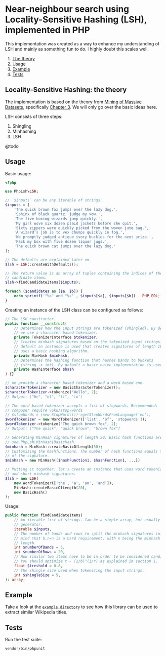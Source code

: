 # Near-neighbour search using Locality-Sensitive Hashing (LSH), implemented in PHP

This implementation was created as a way to enhance my understanding of  LSH and 
mainly as something fun to do. I highly doubt this scales well.

1. [The theory](locality-sensitive-hashing-the-theory)
2. [Usage](usage)
3. [Example](example)
4. [Tests](tests)

## Locality-Sensitive Hashing: the theory

The implementation is based on the theory from 
[Mining of Massive Datasets](http://www.mmds.org/), specifically 
[Chapter 3](http://infolab.stanford.edu/~ullman/mmds/ch3n.pdf). We will only go 
over the basic ideas here.

LSH consists of three steps:

1. Shingling
2. Minhashing
3. LSH

@todo

## Usage

Basic usage:

```php
<?php

use PhpLsh\LSH;

// `$inputs` can be any iterable of strings.
$inputs = [
    'The quick brown fox jumps over the lazy dog.',
    'Sphinx of black quartz, judge my vow.',
    'The five boxing wizards jump quickly.',
    'My girl wove six dozen plaid jackets before she quit.',
    'Sixty zippers were quickly picked from the woven jute bag.',
    'A wizard’s job is to vex chumps quickly in fog.',
    'We promptly judged antique ivory buckles for the next prize.',
    'Pack my box with five dozen liquor jugs.',
    'The quick brown cat jumps over the lazy dog.'
];

// The defaults are explained later on.
$lsh = LSH::createWithDefaults();

// The return value is an array of tuples containing the indices of the
// candidate items.
$lsh->findCandidateItems($inputs);

foreach ($candidates as [$a, $b]) {
    echo sprintf('"%s" and "%s"', $inputs[$a], $inputs[$b]) . PHP_EOL;
}
```

Creating an instance of the LSH class can be configured as follows:

```php
// The LSH constructor. 
public function __construct(
    // Determines how the input strings are tokenized (shingled). By default
    // we use a character based tokenizer.
    private TokenizerInterface $tokenizer,
    // Creates minhash signatures based on the tokenized input strings. By
    // default an instance is used that creates signatures of length 100 and
    // uses a basic hashing algorithm.
    private MinHash $minHash,
    // Determines the hashing function that hashes bands to buckets
    // (string -> int). By default a basic naive implementation is used.
    private HashInterface $hash
) {}

// We provide a character based tokenizer and a word based one.
$characterTokenizer = new BasicCharacterTokenizer();
$characterTokenizer->tokenize("Hello", 2);
// Output: ["He", "el", "ll", "lo"]

// The word based tokenizer accepts a list of stopwords. Recommended:
// composer require voku/stop-words
// $stopWords = (new StopWords())->getStopWordsFromLanguage('en');
$wordTokenizer = new WordTokenizer(['list', 'of', 'stopwords']);
$wordTokenizer->tokenize("The quick brown fox", 2);
// Output: ["The quick", "quick brown", "brown fox"]

// Generating MinHash signatures of length 50. Basic hash functions are used,
// see PhpLsh\MinHash\BasicHash.
$minhash = MinHash::createBasicOfLength(50); 
// Customizing the hashfunctions. The number of hash functions equals the length
// of the signature.
$minhash = new MinHash([$hashFunction1, $hashFunction1, ...])

// Putting it together: let's create an instance that uses word tokenization
// and short minhash signatures:
$lsh = new LSH(
    new WordTokenizer(['the', 'a', 'an', 'and']),
    MinHash::createBasicOfLength(20),
    new BasicHash()
);
```

Usage:

```php
public function findCandidateItems(
    // An iterable list of strings. Can be a simple array, but usually a
    // generator.
    iterable $inputs,
    // The number of bands and rows to split the minhash signatures in. Keep in
    // mind that b.r=n is a hard requirement, with n being the minhash signature
    // length. 
    int $numberOfBands = 5,
    int $numberOfRows = 20,
    // How similar two items have to be in order to be considered candidates.
    // You should optimize t ~ (1/b)^(1/r) as explained in section 1.
    float $treshold = 0.8,
    // The shingle size used when tokenizing the input strings.
    int $shingleSize = 5,
): array;
```

## Example

Take a look at the [`example directory`](./example) to see how this library 
can be used to extract similar Wikipedia titles.

## Tests

Run the test suite:

```console
vendor/bin/phpunit
```
